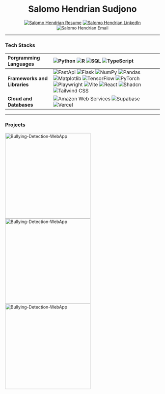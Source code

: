 <p align="center">
  <h1 align="center">Salomo Hendrian Sudjono</h1>
</p>

<p align="center">
  <a href="https://drive.google.com/file/d/1VC42XMGOU1j4oVzM1GQUbOzQxul967qw/view?usp=sharing">
    <img alt="Salomo Hendrian Resume" title="View my Resume" src="https://custom-icon-badges.demolab.com/badge/-My%20Resume-palegreen?style=for-the-badge&logoColor=white"/></a>
  <a href="https://www.linkedin.com/in/salomohendriansudjono/">
    <img alt="Salomo Hendrian LinkedIn" title="View my LinkedIn" src="https://img.shields.io/badge/linkedin-%230077B5.svg?style=for-the-badge&logo=linkedin&logoColor=white"/></a>
  <img alt="Salomo Hendrian Email" title="My Email" src="https://custom-icon-badges.demolab.com/badge/-isalomohendriyan@gmail.com-red?style=for-the-badge&logo=mention&logoColor=white"/>
</p>

---

### Tech Stacks

| __Porgramming Languages__ | <img alt="Python" src="https://img.shields.io/badge/Python-14354C.svg?logo=python&logoColor=white">  <img alt="R" src="https://img.shields.io/badge/R-276DC3.svg?logo=r&logoColor=white">  <img alt="SQL" src="https://custom-icon-badges.demolab.com/badge/SQL-025E8C.svg?logo=database&logoColor=white">  <img alt="TypeScript" src="https://img.shields.io/badge/TypeScript-007ACC.svg?logo=typescript&logoColor=white"> |
| :--- | :--- |
| __Frameworks and Libraries__ | <img alt="FastApi" src="https://img.shields.io/badge/FastAPI-009485.svg?logo=fastapi&logoColor=white">  <img alt="Flask" src="https://img.shields.io/badge/Flask-000000.svg?logo=flask&logoColor=white">  <img alt="NumPy" src="https://img.shields.io/badge/Numpy-013243.svg?logo=numpy&logoColor=white">  <img alt="Pandas" src="https://img.shields.io/badge/Pandas-150458.svg?logo=pandas&logoColor=white">  <img alt="Matplotlib" src="https://custom-icon-badges.demolab.com/badge/Matplotlib-71D291?logo=matplotlib&logoColor=fff">  <img alt="TensorFlow" src="https://img.shields.io/badge/TensorFlow-FF6F00.svg?logo=TensorFlow&logoColor=white">  <img alt="PyTorch" src="https://img.shields.io/badge/PyTorch-ee4c2c?logo=pytorch&logoColor=white">  <img alt="Playwright" src="https://custom-icon-badges.demolab.com/badge/Playwright-2EAD33?logo=playwright&logoColor=fff">  <img alt="Vite" src="https://img.shields.io/badge/Vite-646CFF?logo=vite&logoColor=fff">  <img alt="React" src="https://img.shields.io/badge/React-20232a.svg?logo=react&logoColor=%2361DAFB">  <img alt="Shadcn" src="https://img.shields.io/badge/shadcn%2Fui-000?logo=shadcnui&logoColor=fff">  <img alt="Tailwind CSS" src="https://img.shields.io/badge/Tailwind%20CSS-%2338B2AC.svg?logo=tailwind-css&logoColor=white"> |
| __Cloud and Databases__ | <img alt="Amazon Web Services" src="https://img.shields.io/badge/AWS-%23FF9900.svg?logo=amazon-web-services&logoColor=white">  <img alt="Supabase" src="https://img.shields.io/badge/Supabase-3FCF8E?logo=supabase&logoColor=fff">  <img alt="Vercel" src="https://img.shields.io/badge/Vercel-000000.svg?logo=vercel&logoColor=white"> |

---

### Projects
<!-- Repo info cards - https://github.com/anuraghazra/github-readme-stats -->
<!-- Small repo cards (fork) - https://github.com/DenverCoder1/github-readme-stats -->
<p align="left">
  <a href="https://github.com/SalomoHS/Bullying-Detection-WebApp"><img width="278" src="https://github-readme-stats.vercel.app/api/pin/?username=salomohs&repo=Bullying-Detection-WebApp&theme=dracula" alt="Bullying-Detection-WebApp"></a>
  <a href="https://github.com/SalomoHS/Bullying-Detection-WebApp"><img width="278" src="https://github-readme-stats.vercel.app/api/pin/?username=salomohs&repo=Bullying-Detection-WebApp&theme=dracula" alt="Bullying-Detection-WebApp"></a>
  <a href="https://github.com/SalomoHS/Bullying-Detection-WebApp"><img width="278" src="https://github-readme-stats.vercel.app/api/pin/?username=salomohs&repo=Bullying-Detection-WebApp&theme=dracula" alt="Bullying-Detection-WebApp"></a>
</p>

<!--
**SalomoHS/SalomoHS** is a ✨ _special_ ✨ repository because its `README.md` (this file) appears on your GitHub profile.

Here are some ideas to get you started:

- 🔭 I’m currently working on ...
- 🌱 I’m currently learning ...
- 👯 I’m looking to collaborate on ...
- 🤔 I’m looking for help with ...
- 💬 Ask me about ...
- 📫 How to reach me: ...
- 😄 Pronouns: ...
- ⚡ Fun fact: ...
-->
